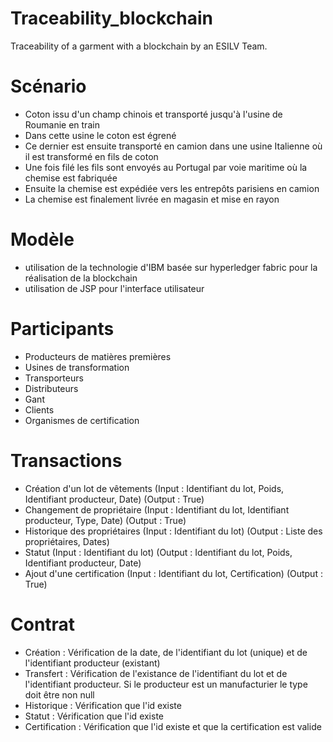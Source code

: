 # Traceability_blockchain
Traceability of a garment with a blockchain by an ESILV Team.

# Scénario 

* Coton issu d'un champ chinois et transporté jusqu'à l'usine de Roumanie en train
* Dans cette usine le coton est égrené
* Ce dernier est ensuite transporté en camion dans une usine Italienne où il est transformé en fils de coton
* Une fois filé les fils sont envoyés au Portugal par voie maritime où la chemise est fabriquée
* Ensuite la chemise est expédiée vers les entrepôts parisiens en camion
* La chemise est finalement livrée en magasin et mise en rayon

# Modèle 

* utilisation de la technologie d'IBM basée sur hyperledger fabric pour la réalisation de la blockchain
* utilisation de JSP pour l'interface utilisateur

# Participants

* Producteurs de matières premières
* Usines de transformation
* Transporteurs
* Distributeurs
* Gant
* Clients
* Organismes de certification

# Transactions 

* Création d'un lot de vêtements (Input : Identifiant du lot, Poids, Identifiant producteur, Date) (Output : True)
* Changement de propriétaire (Input : Identifiant du lot, Identifiant producteur, Type, Date) (Output : True)
* Historique des propriétaires (Input : Identifiant du lot) (Output : Liste des propriétaires, Dates)
* Statut (Input : Identifiant du lot) (Output : Identifiant du lot, Poids, Identifiant producteur, Date)
* Ajout d'une certification (Input : Identifiant du lot, Certification) (Output : True)

# Contrat 

* Création : Vérification de la date, de l'identifiant du lot (unique) et de l'identifiant producteur (existant)
* Transfert : Vérification de l'existance de l'identifiant du lot et de l'identifiant producteur. Si le producteur est un manufacturier le type doit être non null
* Historique : Vérification que l'id existe
* Statut : Vérification que l'id existe
* Certification : Vérification que l'id existe et que la certification est valide






